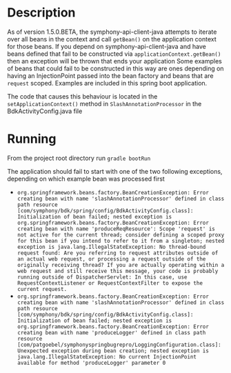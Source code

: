 # Description
As of version 1.5.0.BETA, the symphony-api-client-java attempts to iterate over all beans in the context and call
 `getBean()` on the application context for those beans. If you depend on symphony-api-client-java and have beans defined
 that fail to be constructed via `applicationContext.getBean()` then an exception will be thrown that ends your application
  Some examples of beans that could fail to be constructed in this way are ones depending on having an InjectionPoint
  passed into the bean factory and beans that are `request` scoped. Examples are included in this spring boot application. 
 
The code that causes this behaviour is located in the `setApplicationContext()` method in `SlashAnnotationProcessor` in the
 BdkActivityConfig.java file

# Running

From the project root directory run `gradle bootRun`

The application should fail to start with one of the two following exceptions, depending on which example bean was
processed first
- `org.springframework.beans.factory.BeanCreationException: Error creating bean with name 'slashAnnotationProcessor' defined in class path resource [com/symphony/bdk/spring/config/BdkActivityConfig.class]: Initialization of bean failed; nested exception is org.springframework.beans.factory.BeanCreationException: Error creating bean with name 'produceReqResource': Scope 'request' is not active for the current thread; consider defining a scoped proxy for this bean if you intend to refer to it from a singleton; nested exception is java.lang.IllegalStateException: No thread-bound request found: Are you referring to request attributes outside of an actual web request, or processing a request outside of the originally receiving thread? If you are actually operating within a web request and still receive this message, your code is probably running outside of DispatcherServlet: In this case, use RequestContextListener or RequestContextFilter to expose the current request.`
- `org.springframework.beans.factory.BeanCreationException: Error creating bean with name 'slashAnnotationProcessor' defined in class path resource [com/symphony/bdk/spring/config/BdkActivityConfig.class]: Initialization of bean failed; nested exception is org.springframework.beans.factory.BeanCreationException: Error creating bean with name 'produceLogger' defined in class path resource [com/patgoebel/symphonyspringbugrepro/LoggingConfiguration.class]: Unexpected exception during bean creation; nested exception is java.lang.IllegalStateException: No current InjectionPoint available for method 'produceLogger' parameter 0`